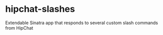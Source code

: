 # hipchat-slashes
Extendable Sinatra app that responds to several custom slash commands from HipChat
